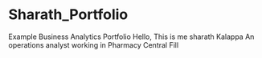 # Sharath_Portfolio
Example Business Analytics Portfolio
Hello, This is me sharath Kalappa
An operations analyst working in Pharmacy Central Fill
